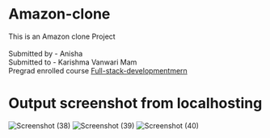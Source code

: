 
# Amazon-clone
This is an Amazon clone Project<br>
<br>Submitted by - Anisha
<br>Submitted to - Karishma Vanwari Mam
<br> Pregrad enrolled course <a href="https://pregrad.in/full-stack-developmentmern/">Full-stack-developmentmern</a>
# Output screenshot from localhosting
![Screenshot (38)](https://github.com/Anishadh02/My-Amazon-Clone/assets/154510777/a539daf8-f256-437e-8d57-4fcb1e06c43e)
![Screenshot (39)](https://github.com/Anishadh02/My-Amazon-Clone/assets/154510777/9c0869ab-6b0a-4acf-83cb-ab473d66b7df)
![Screenshot (40)](https://github.com/Anishadh02/My-Amazon-Clone/assets/154510777/0169e739-bcbc-4df2-b1e6-5bad59971e09)

